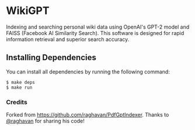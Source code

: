 # WikiGPT

Indexing and searching personal wiki data using OpenAI's GPT-2 model and FAISS
(Facebook AI Similarity Search). This software is designed for rapid information
retrieval and superior search accuracy.

## Installing Dependencies

You can install all dependencies by running the following command:

```shell
$ make deps
$ make run
```

### Credits

Forked from https://github.com/raghavan/PdfGptIndexer. Thanks to
[@raghavan](https://github.com/raghavan/) for sharing his code!
